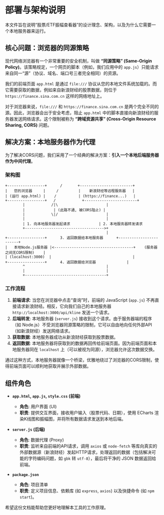 # 部署与架构说明

本文件旨在说明“股票/ETF振幅查看器”的设计理念、架构，以及为什么它需要一个本地服务器来运行。

## 核心问题：浏览器的同源策略

现代网络浏览器有一个非常重要的安全机制，叫做 **“同源策略” (Same-Origin Policy)**。该策略规定，一个网页的脚本（例如，我们应用中的 `app.js`）只能请求来自同一“源”（协议、域名、端口号三者完全相同）的资源。

我们的前端页面 `app.html` 是通过 `file:///` 协议从您的本地文件系统加载的。而它需要获取的数据，例如来自新浪财经的股票数据，则位于 `https://finance.sina.com.cn` 这样的网络地址上。

对于浏览器来说，`file:///` 和 `https://finance.sina.com.cn` 是两个完全不同的源。因此，浏览器会出于安全考虑，阻止 `app.html` 中的脚本直接向新浪财经的服务器发送网络请求。这个限制被称为 **“跨域资源共享” (Cross-Origin Resource Sharing, CORS)** 问题。

## 解决方案：本地服务器作为代理

为了解决CORS问题，我们采用了一个经典的解决方案：**引入一个本地后端服务器作为中间代理**。

### 架构图

```
+-----------------+      /       +------------------------+
|   您的浏览器     |     /         |    新浪财经等远程服务器   |
| (运行 app.html) |    /          | (https://finance...)   |
+-----------------+   /            +------------------------+
        |            /|\                      |
        |             | (此路不通, 被CORS阻止) |
        |            \|/                      |
        |                                     |
        | 1. 向本地服务器发起请求             | 2. 本地服务器转发请求
        +------------------------------------>+
                                              |
+-----------------+      3. 返回数据给本地服务器      +------------------------+
|   本地Node.js服务器 |<------------------------------------+    (服务器之间无CORS限制)    |
| (localhost:3000)  |                                     |
+-----------------+      4. 返回数据给浏览器              |
        ^                                     |
        |                                     |
        +-------------------------------------+
```

### 工作流程

1.  **前端请求**: 当您在浏览器中点击“查询”时，前端的 JavaScript (`app.js`) 不再直接请求新浪财经。相反，它向我们自己的本地服务器 `http://localhost:3000/api/kline` 发送一个请求。
2.  **后端转发**: 本地服务器 (`server.js`) 接收到这个请求。由于服务器端的程序（如 Node.js）不受浏览器同源策略的限制，它可以自由地向任何外部API（如新浪财经）发送网络请求。
3.  **获取数据**: 本地服务器成功从新浪财经获取到股票数据。
4.  **返回数据**: 本地服务器将获取到的数据再回传给前端页面。因为前端页面和本地服务器同在 `localhost` 上（可以被视为同源），浏览器允许这次数据交换。

通过这种方式，本地服务器就像一个桥梁，优雅地绕过了浏览器的CORS限制，使得前端页面可以顺利地获取并展示外部数据。

## 组件角色

-   **`app.html`, `app.js`, `style.css` (前端)**
    -   **角色**: 用户界面 (UI)
    -   **职责**: 提供交互界面，接收用户输入（股票代码、日期），使用 ECharts 渲染K线图和振幅图，并将所有数据请求发送到本地后端。

-   **`server.js` (后端)**
    -   **角色**: 数据代理 (Proxy)
    -   **职责**: 监听来自前端的API请求，调用 `axios` 或 `node-fetch` 等库向真实的外部数据源（新浪财经）发起HTTP请求，处理返回的数据（包括解决可能的字符编码问题，如 `gbk` 转 `utf-8`），最后将干净的 JSON 数据返回给前端。

-   **`package.json`**
    -   **角色**: 项目清单
    -   **职责**: 定义项目信息、依赖库 (如 `express`, `axios`) 以及快捷命令 (如 `npm start`)。

希望这份文档能帮助您更好地理解本工具的工作原理。